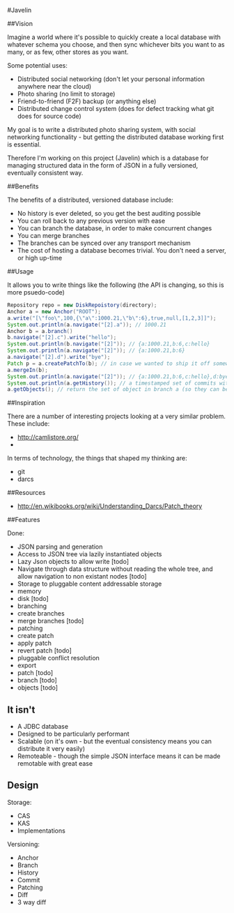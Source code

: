 #Javelin

##Vision

Imagine a world where it's possible to quickly create a local database with whatever schema you choose, and then sync 
whichever bits you want to as many, or as few, other stores as you want.

Some potential uses:

* Distributed social networking (don't let your personal information anywhere near the cloud)
* Photo sharing (no limit to storage)
* Friend-to-friend (F2F) backup (or anything else)
* Distributed change control system (does for defect tracking what git does for source code)

My goal is to write a distributed photo sharing system, with social networking functionality - but getting the distributed 
database working first is essential. 

Therefore I'm working on this project (Javelin) which is a database for managing structured data in the form of JSON 
in a fully versioned, eventually consistent way.

##Benefits

The benefits of a distributed, versioned database include:

* No history is ever deleted, so you get the best auditing possible
* You can roll back to any previous version with ease
* You can branch the database, in order to make concurrent changes
* You can merge branches 
* The branches can be synced over any transport mechanism
* The cost of hosting a database becomes trivial. You don't need a server, or high up-time

##Usage

It allows you to write things like the following (the API is changing, so this is more psuedo-code)

 ```java
Repository repo = new DiskRepoistory(directory);
Anchor a = new Anchor("ROOT");
a.write("[\"foo\",100,{\"a\":1000.21,\"b\":6},true,null,[1,2,3]]");
System.out.println(a.navigate("[2].a")); // 1000.21
Anchor b = a.branch()
b.navigate("[2].c").write("hello");
System.out.println(b.navigate("[2]")); // {a:1000.21,b:6,c:hello}
System.out.println(a.navigate("[2]")); // {a:1000.21,b:6}
a.navigate("[2].d").write("bye");
Patch p = a.createPatchTo(b); // in case we wanted to ship it off somewhere
a.mergeIn(b);
System.out.println(a.navigate("[2]")); // {a:1000.21,b:6,c:hello},d:bye   
System.out.println(a.getHistory()); // a timestamped set of commits with parents
a.getObjects(); // return the set of object in branch a (so they can be shipped off elsewhere)
 ```
    
##Inspiration

There are a number of interesting projects looking at a very similar problem. These include:

* http://camlistore.org/
* <need to look these up>

In terms of technology, the things that shaped my thinking are:

* git
* darcs


##Resources

* http://en.wikibooks.org/wiki/Understanding_Darcs/Patch_theory
    
##Features

Done:

* JSON parsing and generation
* Access to JSON tree via lazily instantiated objects
 * Lazy Json objects to allow write [todo]
 * Navigate through data structure without reading the whole tree, and allow navigation to non existant nodes [todo]
* Storage to pluggable content addressable storage
 * memory 
 * disk [todo]
* branching
 * create branches
 * merge branches [todo]
* patching
 * create patch
 * apply patch
 * revert patch [todo]
 * pluggable conflict resolution
* export
 * patch [todo]
 * branch [todo]
 * objects [todo]


It isn't
--------

* A JDBC database
* Designed to be particularly performant
* Scalable (on it's own - but the eventual consistency means you can distribute it very easily)
* Remoteable - though the simple JSON interface means it can be made remotable with great ease

Design
------

Storage:

* CAS
* KAS
* Implementations

Versioning:

* Anchor
* Branch
* History
* Commit
* Patching
 * Diff
 * 3 way diff
